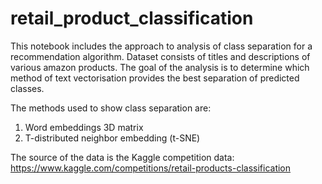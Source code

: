 # retail_product_classification

This notebook includes the approach to analysis of class separation for a recommendation algorithm. Dataset consists of titles and descriptions of various amazon products. The goal of the analysis is to determine which method of text vectorisation provides the best separation of predicted classes. 

The methods used to show class separation are:
1. Word embeddings 3D matrix
2. T-distributed neighbor embedding (t-SNE)

The source of the data is the Kaggle competition data: https://www.kaggle.com/competitions/retail-products-classification
